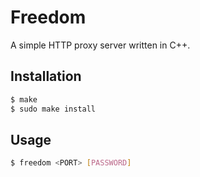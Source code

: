 # Freedom
A simple HTTP proxy server written in C++.

## Installation
```sh
$ make
$ sudo make install
```

## Usage
```sh
$ freedom <PORT> [PASSWORD]
```
